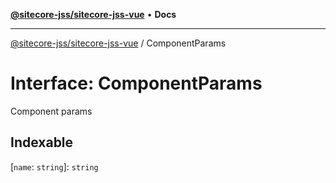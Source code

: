 [**@sitecore-jss/sitecore-jss-vue**](../README.md) • **Docs**

***

[@sitecore-jss/sitecore-jss-vue](../README.md) / ComponentParams

# Interface: ComponentParams

Component params

## Indexable

 \[`name`: `string`\]: `string`
